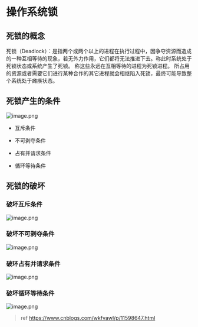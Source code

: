 # 操作系统锁


## 死锁的概念

死锁（Deadlock）：是指两个或两个以上的进程在执行过程中，因争夺资源而造成的一种互相等待的现象，若无外力作用，它们都将无法推进下去。称此时系统处于死锁状态或系统产生了死锁。
称这些永远在互相等待的进程为死锁进程。
所占用的资源或者需要它们进行某种合作的其它进程就会相继陷入死锁，最终可能导致整个系统处于瘫痪状态。


## 死锁产生的条件

![image.png](https://tva1.sinaimg.cn/large/0077qBLuly1h0ec9rwm1wj30n70b2drr.jpg)

+ 互斥条件

+ 不可剥夺条件

+ 占有并请求条件

+ 循环等待条件

## 死锁的破坏


### 破坏互斥条件
![image.png](https://tva1.sinaimg.cn/large/0077qBLuly1h0ecgu9xu9j30kk09zgsl.jpg)
### 破坏不可剥夺条件
![image.png](https://tva1.sinaimg.cn/large/0077qBLuly1h0ech9aj1sj30kk093q9u.jpg)
### 破环占有并请求条件
![image.png](https://tva1.sinaimg.cn/large/0077qBLuly1h0echvv5b2j30kk09tgrd.jpg)
### 破坏循环等待条件
![image.png](https://tva1.sinaimg.cn/large/0077qBLuly1h0ecj11m81j30kk09utg2.jpg)


> ref <https://www.cnblogs.com/wkfvawl/p/11598647.html>
